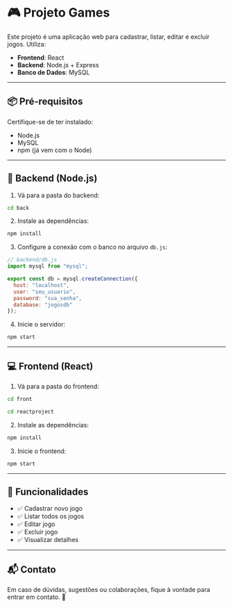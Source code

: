 # 🎮 Projeto Games

Este projeto é uma aplicação web para cadastrar, listar, editar e excluir jogos. Utiliza:

- **Frontend**: React
- **Backend**: Node.js + Express
- **Banco de Dados**: MySQL

---

## 📦 Pré-requisitos

Certifique-se de ter instalado:

- Node.js
- MySQL
- npm (já vem com o Node)

---

## 🔧 Backend (Node.js)

1. Vá para a pasta do backend:

```bash
cd back
```

2. Instale as dependências:

```bash
npm install
```

3. Configure a conexão com o banco no arquivo `db.js`:

```js
// backend/db.js
import mysql from "mysql";

export const db = mysql.createConnection({
  host: "localhost",
  user: "seu_usuario",
  password: "sua_senha",
  database: "jogosdb"
});
```

4. Inicie o servidor:

```bash
npm start
```

---

## 💻 Frontend (React)

1. Vá para a pasta do frontend:

```bash
cd front
```

```bash
cd reactproject
```

2. Instale as dependências:

```bash
npm install
```

3. Inicie o frontend:

```bash
npm start
```

---

## 🚀 Funcionalidades

- ✅ Cadastrar novo jogo
- ✅ Listar todos os jogos
- ✅ Editar jogo
- ✅ Excluir jogo
- ✅ Visualizar detalhes

---

## 📬 Contato

Em caso de dúvidas, sugestões ou colaborações, fique à vontade para entrar em contato. 🚀

